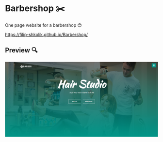 # Barbershop ✂️
 One page website for a barbershop 😊

https://filip-shkolik.github.io/Barbershop/

## Preview :mag:
![Image alt](https://github.com/filip-shkolik/Barbershop/blob/main/preview/preview.png)
